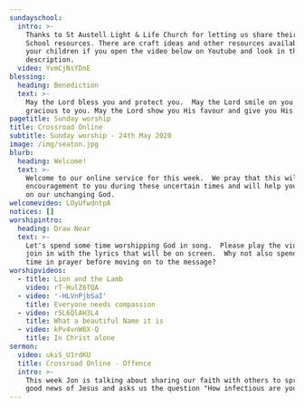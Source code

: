 ```yaml
---
sundayschool:
  intro: >-
    Thanks to St Austell Light & Life Church for letting us share their Sunday
    School resources. There are craft ideas and other resources available for
    your children if you open the video below on Youtube and look in the video
    description.
  video: YvmCjNsYDnE
blessing:
  heading: Benediction
  text: >-
    May the Lord bless you and protect you.  May the Lord smile on you and be
    gracious to you. May the Lord show you His favour and give you His peace.
pagetitle: Sunday worship
title: Crossroad Online
subtitle: Sunday worship - 24th May 2020
image: /img/seaton.jpg
blurb:
  heading: Welcome!
  text: >-
    Welcome to our online service for this week.  We pray that this will be an
    encouragement to you during these uncertain times and will help you to focus
    on our unchanging God. 
welcomevideo: LOyUfwdntpA
notices: []
worshipintro:
  heading: Draw Near
  text: >-
    Let's spend some time worshipping God in song.  Please play the videos and
    join in with the lyrics that will be on screen.  Why not also spend some
    time in prayer before moving on to the message?
worshipvideos:
  - title: Lion and the Lamb
    video: rT-HulZ6TQA
  - video: '-HLVnPjbSaI'
    title: Everyone needs compassion
  - video: r5L6QlAH3L4
    title: What a beautiful Name it is
  - video: kPv4vnW6X-Q
    title: In Christ alone
sermon:
  video: ukiS_U1rdKU
  title: Crossroad Online - Offence
  intro: >-
    This week Jon is talking about sharing our faith with others to spread the
    good news of Jesus and asks us the question "How infectious are you?"
---
```

